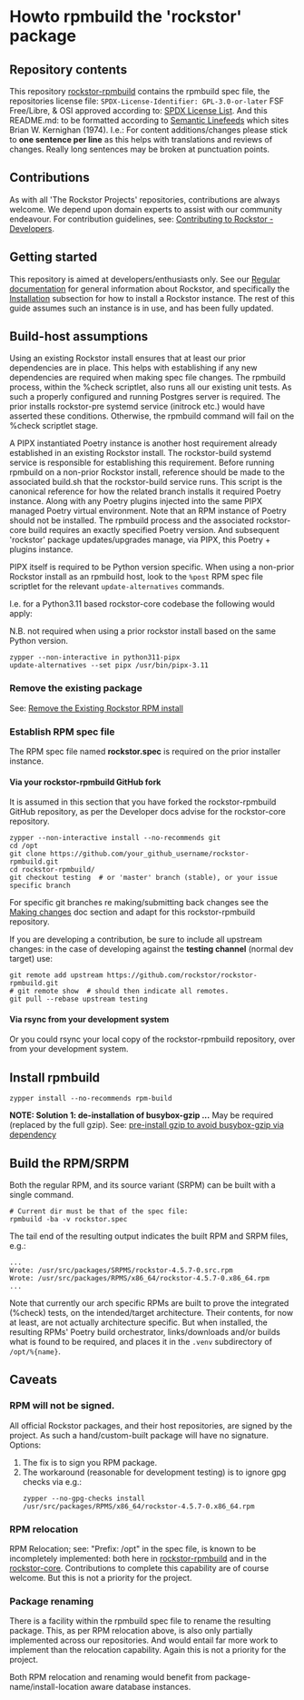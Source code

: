 # Howto rpmbuild the 'rockstor' package

## Repository contents

This repository [rockstor-rpmbuild](https://github.com/rockstor/rockstor-rpmbuild) contains the rpmbuild spec file,
the repositories license file: `SPDX-License-Identifier: GPL-3.0-or-later`
FSF Free/Libre, & OSI approved according to: [SPDX License List](https://spdx.org/licenses/).
And this README.md: to be formatted according to 
[Semantic Linefeeds](https://rhodesmill.org/brandon/2012/one-sentence-per-line/)
which sites Brian W. Kernighan (1974).
I.e.: For content additions/changes please stick to **one sentence per line**
as this helps with translations and reviews of changes.
Really long sentences may be broken at punctuation points.

## Contributions

As with all 'The Rockstor Projects' repositories, contributions are always welcome.
We depend upon domain experts to assist with our community endeavour.
For contribution guidelines, see:
[Contributing to Rockstor - Developers](https://rockstor.com/docs/contribute/contribute.html#developers).

## Getting started

This repository is aimed at developers/enthusiasts only.
See our [Regular documentation](https://rockstor.com/docs/) for general information about Rockstor,
and specifically the [Installation]() subsection for how to install a Rockstor instance.
The rest of this guide assumes such an instance is in use, and has been fully updated.

## Build-host assumptions

Using an existing Rockstor install ensures that at least our prior dependencies are in place.
This helps with establishing if any new dependencies are required when making spec file changes.
The rpmbuild process, within the %check scriptlet, also runs all our existing unit tests.
As such a properly configured and running Postgres server is required.
The prior installs rockstor-pre systemd service (initrock etc.) would have asserted these conditions.
Otherwise, the rpmbuild command will fail on the %check scriptlet stage.

A PIPX instantiated Poetry instance is another host requirement already established in an existing Rockstor install.
The rockstor-build systemd service is responsible for establishing this requirement.
Before running rpmbuild on a non-prior Rockstor install,
reference should be made to the associated build.sh that the rockstor-build service runs.
This script is the canonical reference for how the related branch installs it required Poetry instance.
Along with any Poetry plugins injected into the same PIPX managed Poetry virtual environment.
Note that an RPM instance of Poetry should not be installed.
The rpmbuild process and the associated rockstor-core build requires an exactly specified Poetry version.
And subsequent 'rockstor' package updates/upgrades manage, via PIPX, this Poetry + plugins instance.

PIPX itself is required to be Python version specific.
When using a non-prior Rockstor install as an rpmbuild host,
look to the `%post` RPM spec file scriptlet for the relevant `update-alternatives` commands.

I.e. for a Python3.11 based rockstor-core codebase the following would apply:

N.B. not required when using a prior rockstor install based on the same Python version. 

```shell
zypper --non-interactive in python311-pipx
update-alternatives --set pipx /usr/bin/pipx-3.11
```

### Remove the existing package

See: [Remove the Existing Rockstor RPM install](https://rockstor.com/docs/contribute/contribute.html#remove-the-existing-rockstor-rpm-install)

### Establish RPM spec file

The RPM spec file named **rockstor.spec** is required on the prior installer instance.

#### Via your rockstor-rpmbuild GitHub fork

It is assumed in this section that you have forked the rockstor-rpmbuild GitHub repository,
as per the Developer docs advise for the rockstor-core repository.

```shell
zypper --non-interactive install --no-recommends git
cd /opt
git clone https://github.com/your_github_username/rockstor-rpmbuild.git
cd rockstor-rpmbuild/
git checkout testing  # or 'master' branch (stable), or your issue specific branch
```
For specific git branches re making/submitting back changes see the
[Making changes](https://rockstor.com/docs/contribute/contribute.html#making-changes)
doc section and adapt for this rockstor-rpmbuild repository.

If you are developing a contribution, be sure to include all upstream changes:
in the case of developing against the **testing channel** (normal dev target) use:
```shell
git remote add upstream https://github.com/rockstor/rockstor-rpmbuild.git
# git remote show  # should then indicate all remotes.
git pull --rebase upstream testing
```

#### Via rsync from your development system

Or you could rsync your local copy of the rockstor-rpmbuild repository, over from your development system.

## Install rpmbuild
```shell
zypper install --no-recommends rpm-build
```
**NOTE: Solution 1: de-installation of busybox-gzip ...**
May be required (replaced by the full gzip).
See: [pre-install gzip to avoid busybox-gzip via dependency](https://github.com/rockstor/rockstor-installer/issues/135)


## Build the RPM/SRPM

Both the regular RPM, and its source variant (SRPM) can be built with a single command.

```shell
# Current dir must be that of the spec file:
rpmbuild -ba -v rockstor.spec
```

The tail end of the resulting output indicates the built RPM and SRPM files, e.g.:
```shell
...
Wrote: /usr/src/packages/SRPMS/rockstor-4.5.7-0.src.rpm
Wrote: /usr/src/packages/RPMS/x86_64/rockstor-4.5.7-0.x86_64.rpm
...
```

Note that currently our arch specific RPMs are built to prove the integrated (%check) tests,
on the intended/target architecture.
Their contents, for now at least, are not actually architecture specific.
But when installed, the resulting RPMs' Poetry build orchestrator,
links/downloads and/or builds what is found to be required,
and places it in the `.venv` subdirectory of `/opt/%{name}`.

## Caveats

### RPM will not be signed.

All official Rockstor packages, and their host repositories, are signed by the project.
As such a hand/custom-built package will have no signature.
Options:
1) The fix is to sign you RPM package.
2) The workaround (reasonable for development testing) is to ignore gpg checks via e.g.:
    ```shell
    zypper --no-gpg-checks install /usr/src/packages/RPMS/x86_64/rockstor-4.5.7-0.x86_64.rpm
    ```

### RPM relocation

RPM Relocation; see: "Prefix: /opt" in the spec file, is known to be incompletely implemented:
both here in [rockstor-rpmbuild](https://github.com/rockstor/rockstor-rpmbuild)
and in the [rockstor-core](https://github.com/rockstor/rockstor-core).
Contributions to complete this capability are of course welcome.
But this is not a priority for the project.

### Package renaming

There is a facility within the rpmbuild spec file to rename the resulting package.
This, as per RPM relocation above, is also only partially implemented across our repositories.
And would entail far more work to implement than the relocation capability.
Again this is not a priority for the project.

Both RPM relocation and renaming would benefit from package-name/install-location aware database instances.

